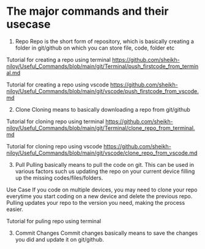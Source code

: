 # The major commands and their usecase 

1. Repo
Repo is the short form of repository, which is basically creating a folder in git/github on which you can store file, code, folder etc

Tutorial for creating a repo using terminal 
https://github.com/sheikh-niloy/Useful_Commands/blob/main/git/Terminal/push_firstcode_from_terminal.md

Tutorial for creating a repo using vscode
https://github.com/sheikh-niloy/Useful_Commands/blob/main/git/vscode/push_firstcode_from_vscode.md

2. Clone
Cloning means to basically downloading a repo from git/github

Tutorial for cloning repo using terminal
https://github.com/sheikh-niloy/Useful_Commands/blob/main/git/Terminal/clone_repo_from_terminal.md

Tutorial for cloning repo using vscode
https://github.com/sheikh-niloy/Useful_Commands/blob/main/git/vscode/clone_repo_from_vscode.md

3. Pull 
Pulling basically means to pull the code on git. This can be used in various factors such us updating the repo on your current device filling up the missing codes/files/folders. 

Use Case
If you code on multiple devices, you may need to clone your repo everytime you start coding on a new device and delete the previous repo. Pulling updates your repo to the version you need, making the process easier.

Tutorial for puling repo using terminal

3. Commit Changes
Commit changes basically means to save the changes you did and update it on git/github.
